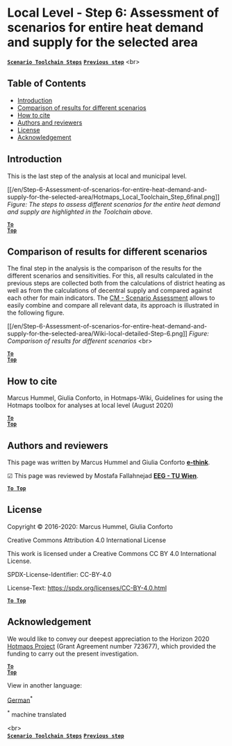 <h1>Local Level - Step 6: Assessment of scenarios for entire heat demand and supply for the selected area</h1>

[**`Scenario Toolchain Steps`**](guide-local-and-municipal-levels#the-hotmaps-scenario-toolchain-different-steps)
[**`Previous step`**](step-5-calculation-of-costs-of-heat-supply-to-district-heating)
<br\>  
## Table of Contents
* [Introduction](#introduction)
* [Comparison of results for different scenarios](#comparison-of-results-for-different-scenarios)
* [How to cite](#how-to-cite)
* [Authors and reviewers](#authors-and-reviewers)
* [License](#license)
* [Acknowledgement](#acknowledgement)

## Introduction
This is the last step of the analysis at local and municipal level.

[[/en/Step-6-Assessment-of-scenarios-for-entire-heat-demand-and-supply-for-the-selected-area/Hotmaps_Local_Toolchain_Step_6final.png]]
*Figure: The steps to assess different scenarios for the entire heat demand and supply are highlighted in the Toolchain above.*

<code><ins>**[To Top](#table-of-contents)**</ins></code>

## Comparison of results for different scenarios
The final step in the analysis is the comparison of the results for the different scenarios and sensitivities. For this, all results calculated in the previous steps are collected both from the calculations of district heating as well as from the calculations of decentral supply and compared against each other for main indicators. The [CM - Scenario Assessment](https://wiki.hotmaps.hevs.ch/en/CM-Scenario-assessment) allows to easily combine and compare all relevant data, its approach is illustrated in the following figure.

[[/en/Step-6-Assessment-of-scenarios-for-entire-heat-demand-and-supply-for-the-selected-area/Wiki-local-detailed-Step-6.png]]
*Figure: Comparison of results for different scenarios*
<br\>  

<code><ins>**[To Top](#table-of-contents)**</ins></code>

## How to cite
Marcus Hummel, Giulia Conforto, in Hotmaps-Wiki, Guidelines for using the Hotmaps toolbox for analyses at local level (August 2020)

<code><ins>**[To Top](#table-of-contents)**</ins></code>


## Authors and reviewers

This page was written by Marcus Hummel and Giulia Conforto **[e-think](https://e-think.ac.at)**.

&#9745; This page was reviewed by Mostafa Fallahnejad **[EEG - TU Wien](https://eeg.tuwien.ac.at/)**.


[**`To Top`**](#table-of-contents)

## License

Copyright © 2016-2020: Marcus Hummel, Giulia Conforto

Creative Commons Attribution 4.0 International License

This work is licensed under a Creative Commons CC BY 4.0 International License.

SPDX-License-Identifier: CC-BY-4.0

License-Text: https://spdx.org/licenses/CC-BY-4.0.html


[**`To Top`**](#table-of-contents)

## Acknowledgement
We would like to convey our deepest appreciation to the Horizon 2020 [Hotmaps Project](https://www.hotmaps-project.eu) (Grant Agreement number 723677), which provided the funding to carry out the present investigation.

<code><ins>**[To Top](#table-of-contents)**</ins></code>




<!--- THIS IS A SUPER UNIQUE IDENTIFIER -->

View in another language:

 [German](../de/GL-national)<sup>\*</sup> 

<sup>\*</sup> machine translated

<br\>  
[**`Scenario Toolchain Steps`**](guide-local-and-municipal-levels#the-hotmaps-scenario-toolchain-different-steps)
[**`Previous step`**](step-5-calculation-of-costs-of-heat-supply-to-district-heating)